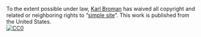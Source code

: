 To the extent possible under law,
[Karl Broman](http://github.com/kbroman)
has waived all copyright and related or neighboring rights to
&ldquo;[simple site](http://github.com/kbroman/simple_site)&rdquo;.
This work is published from the United States.
<br/>
[![CC0](https://licensebuttons.net/p/zero/1.0/88x31.png)](https://creativecommons.org/publicdomain/zero/1.0/)
